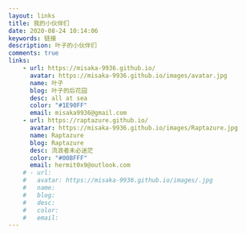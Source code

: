 ```yaml
---
layout: links
title: 我的小伙伴们
date: 2020-08-24 10:14:06
keywords: 链接
description: 叶子的小伙伴们
comments: true
links: 
    - url: https://misaka-9936.github.io/
      avatar: https://misaka-9936.github.io/images/avatar.jpg
      name: 叶子
      blog: 叶子的后花园
      desc: all at sea
      color: "#1E90FF"
      email: misaka9936@gmail.com
    - url: https://raptazure.github.io/
      avatar: https://misaka-9936.github.io/images/Raptazure.jpg
      name: Raptazure
      blog: Raptazure
      desc: 流浪者未必迷茫
      color: "#00BFFF"
      email: hermit0x9@outlook.com
    # - url: 
    #   avatar: https://misaka-9936.github.io/images/.jpg
    #   name: 
    #   blog: 
    #   desc: 
    #   color: 
    #   email: 
---
```

